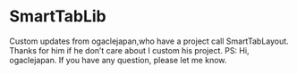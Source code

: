 # SmartTabLib


Custom updates from ogaclejapan,who have a project call SmartTabLayout.
Thanks for him if he don’t care about I custom his project.
PS: Hi, ogaclejapan. If you have any question, please let me know.


